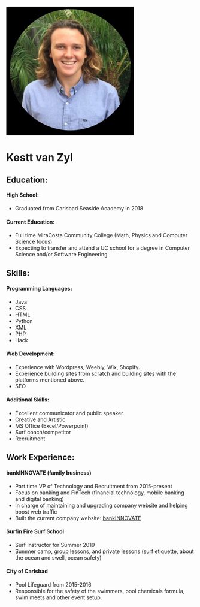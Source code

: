 ![Kestt Picture](KesttResumePhoto.JPG)

# Kestt van Zyl

## Education:

#### High School:

* Graduated from Carlsbad Seaside Academy in 2018 

#### Current Education:

* Full time MiraCosta Community College (Math, Physics and Computer Science focus)
* Expecting to transfer and attend a UC school for a degree in Computer Science and/or Software Engineering

## Skills:

#### Programming Languages:

* Java
* CSS
* HTML
* Python 
* XML
* PHP
* Hack

#### Web Development:

* Experience with Wordpress, Weebly, Wix, Shopify.
* Experience building sites from scratch and building sites with the platforms mentioned above.
* SEO

#### Additional Skills:

* Excellent communicator and public speaker
* Creative and Artistic
* MS Office (Excel/Powerpoint)
* Surf coach/competitor
* Recruitment

## Work Experience:

#### bankINNOVATE (family business)

* Part time VP of Technology and Recruitment from 2015-present
* Focus on banking and FinTech (financial technology, mobile banking and digital banking)
* In charge of maintaining and upgrading company website and helping boost web traffic
* Built the current company website: [bankINNOVATE](https://bankinnovate.com/)

#### Surfin Fire Surf School

* Surf Instructor for Summer 2019
* Summer camp, group lessons, and private lessons (surf etiquette, about the ocean and swell, ocean safety)

#### City of Carlsbad

* Pool Lifeguard from 2015-2016
* Responsible for the safety of the swimmers, pool chemicals formula, swim meets and other event setup.





